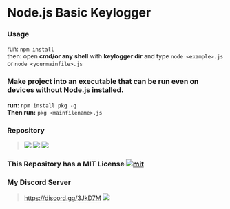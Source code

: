 # Node.js Basic Keylogger

### Usage
 run: ```npm install```  
 then: open **cmd/or any shell** with **keylogger dir** and type `node <example>.js` or `node <yourmainfile>.js`
### Make project into an executable that can be run even on devices without Node.js installed.
**run:** `npm install pkg -g`  
 **Then run:** `pkg <mainfilename>.js`


### Repository
> ![](https://img.shields.io/github/stars/notPawelekk/Discord-bots-spammer?label=Stars:&style=flat-square&logo=github) ![](https://img.shields.io/github/watchers/notPawelekk/Discord-bots-spammer?label=Watch:&style=flat-square&logo=github) ![](https://img.shields.io/github/forks/notPawelekk/Discord-bots-spammer?label=Forks:&style=flat-square&logo=github)
### This Repository has a MIT License [![mit](https://badges.frapsoft.com/os/mit/mit.png?v=103)](https://opensource.org/licenses/mit-license.php)
### My Discord Server
> https://discord.gg/3JkD7M ![](https://img.shields.io/discord/624663110036226098.svg?label=Pawelekk's+Development+Server&style=flat-square&logo=discord&color=7289da)

